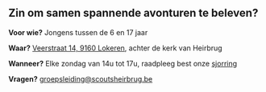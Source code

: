 ## Zin om samen spannende avonturen te beleven?

**Voor wie?** Jongens tussen de 6 en 17 jaar

**Waar?** [Veerstraat 14, 9160 Lokeren](https://goo.gl/maps/4ywh1tsqnTLpKYXj8), achter de kerk van Heirbrug

**Wanneer?** Elke zondag van 14u tot 17u, raadpleeg best onze [sjorring](/sjorring)

**Vragen?** [groepsleiding@scoutsheirbrug.be](mailto:groepsleiding@scoutsheirbrug.be)
